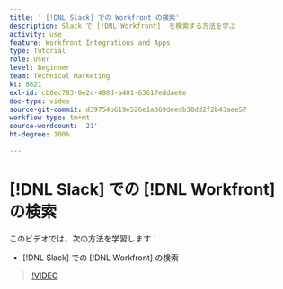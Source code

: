 ```yaml
---
title: ' [!DNL Slack] での Workfront の検索'
description: Slack で [!DNL Workfront]  を検索する方法を学ぶ
activity: use
feature: Workfront Integrations and Apps
type: Tutorial
role: User
level: Beginner
team: Technical Marketing
kt: 8821
exl-id: cb0ec783-0e2c-498d-a481-63617eddae8e
doc-type: video
source-git-commit: d39754b619e526e1a869deedb38dd2f2b43aee57
workflow-type: tm+mt
source-wordcount: '21'
ht-degree: 100%

---
```


# [!DNL Slack] での [!DNL Workfront] の検索

このビデオでは、次の方法を学習します：

* [!DNL Slack] での [!DNL Workfront] の検索

>[!VIDEO](https://video.tv.adobe.com/v/335121/?quality=12)
